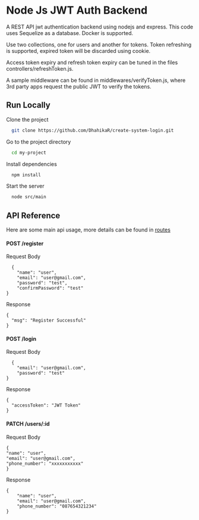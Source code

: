 # Node Js JWT Auth Backend

A REST API jwt authentication backend using nodejs and express. This code uses Sequelize as a database. Docker is supported.

Use two collections, one for users and another for tokens. Token refreshing is supported, expired token will be discarded using cookie.

Access token expiry and refresh token expiry can be tuned in the files controllers/refreshToken.js.

A sample middleware can be found in middlewares/verifyToken.js, where 3rd party apps request the public JWT to verify the tokens.

## Run Locally

Clone the project

```bash
  git clone https://github.com/DhahikaR/create-system-login.git
```

Go to the project directory

```bash
  cd my-project
```

Install dependencies

```bash
  npm install
```

Start the server

```bash
  node src/main
```

## API Reference

Here are some main api usage, more details can be found in [routes](https://github.com/DhahikaR/create-system-login/blob/main/routes/index.js)

#### POST /register

Request Body

```http
  {
    "name": "user",
    "email": "user@gmail.com",
    "password": "test",
    "confirmPassword": "test"
}
```

Response

```http
{
  "msg": "Register Successful"
}
```

#### POST /login

Request Body

```http
  {
    "email": "user@gmail.com",
    "password": "test"
}
```

Response

```http
{
  "accessToken": "JWT Token"
}
```

#### PATCH /users/:id

Request Body

```http
{
"name": "user",
"email": "user@gmail.com",
"phone_number": "xxxxxxxxxxx"
}
```

Response

```http
{
    "name": "user",
    "email": "user@gmail.com",
    "phone_number": "087654321234"
}
```
